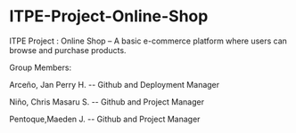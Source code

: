 # ITPE-Project-Online-Shop
ITPE Project : Online Shop – A basic e-commerce platform where users can browse and purchase products.

Group Members: 

Arceño, Jan Perry H. -- Github and Deployment Manager

Niño, Chris Masaru S. -- Github and Project Manager

Pentoque,Maeden J. -- Github and Project Manager
